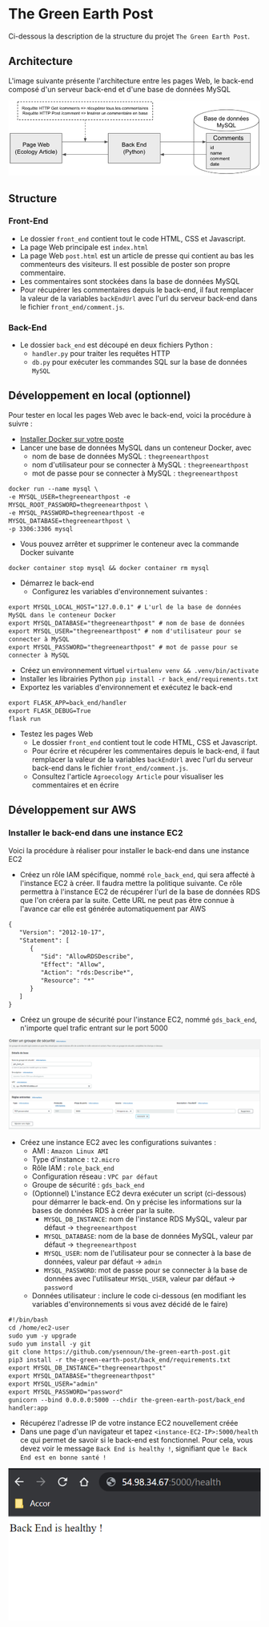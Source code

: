 # The Green Earth Post

Ci-dessous la description de la structure du projet `The Green Earth Post`.

## Architecture 
L'image suivante présente l'architecture entre les pages Web, le back-end composé d'un serveur back-end et d'une base de données MySQL

![Datahub Architecture](docs/architecture.png)

## Structure
### Front-End
- Le dossier `front_end` contient tout le code HTML, CSS et Javascript.
- La page Web principale est `index.html`
- La page Web `post.html` est un article de presse qui contient au bas les commenteurs des visiteurs. Il est possible de poster son propre commentaire.
- Les commentaires sont stockées dans la base de données MySQL
- Pour récupérer les commentaires depuis le back-end, il faut remplacer la valeur de la variables `backEndUrl` avec l'url du serveur back-end dans le fichier `front_end/comment.js`.

### Back-End
- Le dossier `back_end` est découpé en deux fichiers Python : 
    - `handler.py` pour traiter les requêtes HTTP
    - `db.py` pour exécuter les commandes SQL sur la base de données `MySQL`

## Développement en local (optionnel)

Pour tester en local les pages Web avec le back-end, voici la procédure à suivre : 
- [Installer Docker sur votre poste](https://openclassrooms.com/fr/courses/2035766-optimisez-votre-deploiement-en-creant-des-conteneurs-avec-docker/6211390-installez-docker-sur-votre-poste)
- Lancer une base de données MySQL dans un conteneur Docker, avec 
  - nom de base de données MySQL : `thegreenearthpost`
  - nom d'utilisateur pour se connecter à MySQL : `thegreenearthpost`
  - mot de passe pour se connecter à MySQL : `thegreenearthpost`
```
docker run --name mysql \
-e MYSQL_USER=thegreenearthpost -e MYSQL_ROOT_PASSWORD=thegreenearthpost \
-e MYSQL_PASSWORD=thegreenearthpost -e MYSQL_DATABASE=thegreenearthpost \
-p 3306:3306 mysql
```
  - Vous pouvez arrêter et supprimer le conteneur avec la commande Docker suivante
```
docker container stop mysql && docker container rm mysql
```
- Démarrez le back-end
  - Configurez les variables d'environnement suivantes :
```
export MYSQL_LOCAL_HOST="127.0.0.1" # L'url de la base de données MySQL dans le conteneur Docker
export MYSQL_DATABASE="thegreenearthpost" # nom de base de données
export MYSQL_USER="thegreenearthpost" # nom d'utilisateur pour se connecter à MySQL
export MYSQL_PASSWORD="thegreenearthpost" # mot de passe pour se connecter à MySQL
```
  - Créez un environnement virtuel `virtualenv venv && .venv/bin/activate`
  - Installer les librairies Python `pip install -r back_end/requirements.txt`
  - Exportez les variables d'environnement et exécutez le back-end
```
export FLASK_APP=back_end/handler
export FLASK_DEBUG=True
flask run
```
- Testez les pages Web
  - Le dossier `front_end` contient tout le code HTML, CSS et Javascript.
  - Pour écrire et récupérer les commentaires depuis le back-end, il faut remplacer la valeur de la variables `backEndUrl` avec l'url du serveur back-end dans le fichier `front_end/comment.js`.
  - Consultez l'article `Agroecology Article` pour visualiser les commentaires et en écrire

## Développement sur AWS
### Installer le back-end dans une instance EC2

Voici la procédure à réaliser pour installer le back-end dans une instance EC2
- Créez un rôle IAM spécifique, nommé `role_back_end`, qui sera affecté à l'instance EC2 à créer. Il faudra mettre la politique suivante.
  Ce rôle permettra à l'instance EC2 de récupérer l'url de la base de données RDS que l'on créera par la suite.
  Cette URL ne peut pas être connue à l'avance car elle est générée automatiquement par AWS
```
{
   "Version": "2012-10-17",
   "Statement": [
      {
         "Sid": "AllowRDSDescribe",
         "Effect": "Allow",
         "Action": "rds:Describe*",
         "Resource": "*"
      }
   ]
}
```
- Créez un groupe de sécurité pour l'instance EC2, nommé `gds_back_end`, n'importe quel trafic entrant sur le port 5000

![Groupe de sécurité](docs/groupe_de_securite.PNG)

- Créez une instance EC2 avec les configurations suivantes : 
  - AMI : `Amazon Linux AMI`
  - Type d'instance : `t2.micro`
  - Rôle IAM : `role_back_end`
  - Configuration réseau : `VPC par défaut`
  - Groupe de sécurité : `gds_back_end`
  - (Optionnel) L'instance EC2 devra exécuter un script (ci-dessous) pour démarrer le back-end. On y précise les informations sur la bases de données RDS à créer par la suite.
    - `MYSQL_DB_INSTANCE`: nom de l'instance RDS MySQL, valeur par défaut -> `thegreenearthpost`
    - `MYSQL_DATABASE`: nom de la base de données MySQL, valeur par défaut -> `thegreenearthpost`
    - `MYSQL_USER`: nom de l'utilisateur pour se connecter à la base de données, valeur par défaut -> `admin`
    - `MYSQL_PASSWORD`: mot de passe pour se connecter à la base de données avec l'utilisateur `MYSQL_USER`, valeur par défaut -> `password`
  - Données utilisateur : inclure le code ci-dessous (en modifiant les variables d'environnements si vous avez décidé de le faire)
```
#!/bin/bash
cd /home/ec2-user
sudo yum -y upgrade
sudo yum install -y git
git clone https://github.com/ysennoun/the-green-earth-post.git
pip3 install -r the-green-earth-post/back_end/requirements.txt
export MYSQL_DB_INSTANCE="thegreenearthpost"
export MYSQL_DATABASE="thegreenearthpost"
export MYSQL_USER="admin"
export MYSQL_PASSWORD="password"
gunicorn --bind 0.0.0.0:5000 --chdir the-green-earth-post/back_end handler:app

```
- Récupérez l'adresse IP de votre instance EC2 nouvellement créée
- Dans une page d'un navigateur et tapez `<instance-EC2-IP>:5000/health` ce qui permet de savoir si le back-end est fonctionnel.
  Pour cela, vous devez voir le message `Back End is healthy !`, signifiant que `le Back End est en bonne santé !`

![Test fonctionnel](docs/test_health.PNG)
